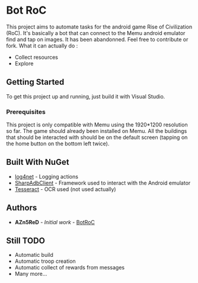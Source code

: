 # Bot RoC

This project aims to automate tasks for the android game Rise of Civilization (RoC).
It's basically a bot that can connect to the Memu android emulator find and tap on images.
It has been abandonned. Feel free to contribute or fork.
What it can actually do :
* Collect resources
* Explore

## Getting Started

To get this project up and running, just build it with Visual Studio.

### Prerequisites

This project is only compatible with Memu using the 1920*1200 resolution so far.
The game should already been installed on Memu.
All the buildings that should be interacted with should be on the default screen (tapping on the home button on the bottom left twice).

## Built With NuGet

* [log4net](http://logging.apache.org/log4net/) - Logging actions
* [SharpAdbClient](https://github.com/quamotion/madb) - Framework used to interact with the Android emulator
* [Tesseract](https://github.com/charlesw/tesseract) - OCR used (not used actually)

## Authors

* **AZn5ReD** - *Initial work* - [BotRoC](https://github.com/AZn5ReD/BotRoC)

## Still TODO

* Automatic build
* Automatic troop creation
* Automatic collect of rewards from messages
* Many more...
